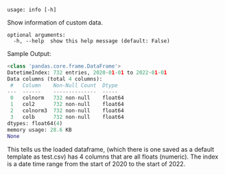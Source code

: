 ```
usage: info [-h]
```
Show information of custom data.

```
optional arguments:
  -h, --help  show this help message (default: False)
```

Sample Output:
```python
<class 'pandas.core.frame.DataFrame'>
DatetimeIndex: 732 entries, 2020-01-01 to 2022-01-01
Data columns (total 4 columns):
 #   Column    Non-Null Count  Dtype  
---  ------    --------------  -----  
 0   colnorm   732 non-null    float64
 1   col2      732 non-null    float64
 2   colnorm3  732 non-null    float64
 3   colb      732 non-null    float64
dtypes: float64(4)
memory usage: 28.6 KB
None
```

This tells us the loaded dataframe, (which there is one saved as a default template as test.csv)
has 4 columns that are all floats (numeric).  The index is a date time range from the start of 2020 to the start of 2022.
